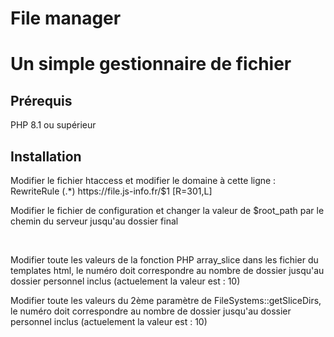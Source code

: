 # File manager
<h1> Un simple gestionnaire de fichier</h1>

<h2>Prérequis</h2>
<p>PHP 8.1 ou supérieur</p>

<h2>Installation</h2>
<p>Modifier le fichier htaccess et modifier le domaine à cette ligne : RewriteRule (.*) https://file.js-info.fr/$1 [R=301,L]</p>
<p>Modifier le fichier de configuration et changer la valeur de $root_path par le chemin du serveur jusqu'au dossier final</p>
<br />
<p>Modifier toute les valeurs de la fonction PHP array_slice dans les fichier du templates html, le numéro doit correspondre au nombre de dossier jusqu'au dossier personnel inclus (actuelement la valeur est : 10)</p>
<p>Modifier toute les valeurs du 2ème paramètre de FileSystems::getSliceDirs, le numéro doit correspondre au nombre de dossier jusqu'au dossier personnel inclus (actuelement la valeur est : 10)</p>

